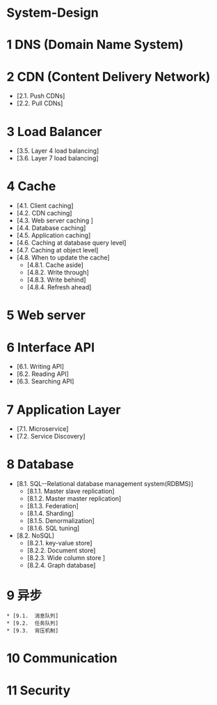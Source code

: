 # System-Design

# 1  DNS (Domain Name System)  


# 2  CDN (Content Delivery Network)

   * [2.1.  Push CDNs]
   * [2.2.  Pull CDNs]
   
# 3  Load Balancer

   * [3.5.  Layer 4 load balancing]
   * [3.6.  Layer 7 load balancing]

# 4  Cache

  * [4.1.  Client caching]
  * [4.2.  CDN caching]
  * [4.3.  Web server caching ]
  * [4.4.  Database caching]
  * [4.5.  Application caching]
  * [4.6.  Caching at database query level]
  * [4.7.  Caching at object level]
  * [4.8.  When to update the cache]
     * [4.8.1.  Cache aside]
     * [4.8.2.  Write through]
     * [4.8.3.  Write behind]
     * [4.8.4.  Refresh ahead]

# 5  Web server

# 6  Interface API

  * [6.1.  Writing API]
  * [6.2.  Reading API]
  * [6.3.  Searching API]
  
# 7  Application Layer

  * [7.1.  Microservice]
  * [7.2.  Service Discovery]

# 8  Database

  * [8.1. SQL--Relational database management system(RDBMS)]
     * [8.1.1.  Master slave replication]
     * [8.1.2.  Master master replication]
     * [8.1.3.  Federation]
     * [8.1.4.  Sharding]
     * [8.1.5.  Denormalization]
     * [8.1.6.  SQL tuning]
  * [8.2.  NoSQL]
     * [8.2.1.  key-value store]
     * [8.2.2.  Document store]
     * [8.2.3.  Wide column store ]
     * [8.2.4.  Graph database]
     
# 9  异步

    * [9.1.  消息队列]
    * [9.2.  任务队列]
    * [9.3.  背压机制]

# 10 Communication

# 11 Security


